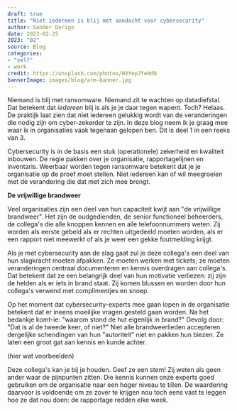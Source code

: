 ```yaml
---
draft: true
title: "Niet iedereen is blij met aandacht voor cybersecurity"
author: Sander Dorigo
date: 2023-02-25
2023: "02"
source: Blog
categories:
- "self"
- work
credit: https://unsplash.com/photos/HVYepJYeHdQ
bannerImage: images/blog/arm-banner.jpg
---
```


Niemand is blij met ransomware. Niemand zit te wachten op datadiefstal. Dat betekent dat *iedereen* blij is als je je daar tegen wapent. Toch? Helaas. De praktijk laat zien dat niet iedereen gelukkig wordt van de veranderingen die nodig zijn om cyber-zekerder te zijn. In deze blog neem ik je graag mee waar ik in organisaties vaak tegenaan gelopen ben. Dit is deel 1 in een reeks van 3.

<!--more-->

Cybersecurity is in de basis een stuk (operationele) zekerheid en kwaliteit inbouwen. De regie pakken over je organisatie, rapportagelijnen en inventaris. Weerbaar worden tegen ransomware betekent dat je je organisatie op de proef moet stellen. Niet iedereen kan of wil meegroeien met de verandering die dat met zich mee brengt.

**De vrijwillige brandweer**

Veel organisaties zijn een deel van hun capaciteit kwijt aan "de vrijwillige brandweer". Het zijn de oudgedienden, de senior functioneel beheerders, de collega's die alle knoppen kennen en alle telefoonnummers weten. Zij worden als eerste gebeld als er rechten uitgedeeld moeten worden, als er een rapport niet meewerkt of als je weer een gekke foutmelding krijgt.

Als je met cybersecurity aan de slag gaat zul je deze collega's een deel van hun slagkracht moeten afpakken. Ze moeten werken met tickets; ze moeten veranderingen centraal documenteren en kennis overdragen aan collega's. Dat betekent dat ze een belangrijk deel van hun motivatie verliezen: zij zijn de helden als er iets in brand staat. Zij komen blussen en worden door hun collega's verwend met complimentjes en snoep.

Op het moment dat cybersecurity-experts mee gaan lopen in de organisatie betekent dat er ineens moeilijke vragen gesteld gaan worden. Na het bedankje komt-ie: "waarom stond de hut eigenlijk in brand?" Gevolg door: "Dat is al de tweede keer, of niet?" Niet alle brandweerlieden accepteren dergelijke schendingen van hun "autoriteit" niet en pakken hun biezen. Ze laten een groot gat aan kennis en kunde achter.

(hier wat voorbeelden)

Deze collega's kan je bij je houden. Geef ze een stem! Zij weten als geen ander waar de pijnpunten zitten. Die kennis kunnen onze experts goed gebruiken om de organisatie naar een hoger niveau te tillen. De waardering daarvoor is voldoende om ze zover te krijgen nou toch eens vast te leggen hoe ze dat nou doen: de rapportage redden elke week.

